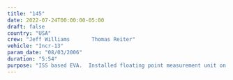 ```yaml
---
title: "145"
date: 2022-07-24T00:00:00-05:00
draft: false
country: "USA"
crew: "Jeff Williams       Thomas Reiter"
vehicle: "Incr-13"
param_date: "08/03/2006"
duration: "5:54"
purpose: "ISS based EVA.  Installed floating point measurement unit on S1.  Installed MISSE 3 &4 on airlock.  Installed RJMC and replaced radiator MDM on S1.  Installed S0 radiator line shunt jumpers (2) and fluid disconnect spool positioning devices (3).  Tested infrared camera on RCC samples. Installed CETA light on S1 (connector cap lost) and nonpropulsive valve on Lab.  Removed GPS antenna #2.  Setup 3 foot restraints for 12A.  Retrieved ball stack restraint.  Photographed hatch scratch.  One of two helmets TVs inoperable. "
---
```

